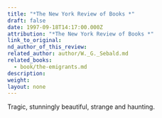 ```yaml
---
title: "*The New York Review of Books *"
draft: false
date: 1997-09-18T14:17:00.000Z
attribution: "*The New York Review of Books *"
link_to_original:
nd_author_of_this_review:
related_author: author/W._G._Sebald.md
related_books:
  - book/the-emigrants.md
description:
weight:
layout: none
---
```

Tragic, stunningly beautiful, strange and haunting.

